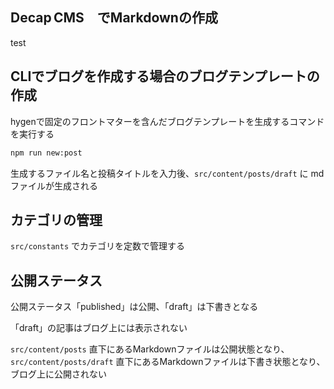 ## Decap CMS　でMarkdownの作成

test

## CLIでブログを作成する場合のブログテンプレートの作成

hygenで固定のフロントマターを含んだブログテンプレートを生成するコマンドを実行する

```sh
npm run new:post
```

生成するファイル名と投稿タイトルを入力後、`src/content/posts/draft` に md ファイルが生成される

## カテゴリの管理

`src/constants` でカテゴリを定数で管理する

## 公開ステータス

公開ステータス「published」は公開、「draft」は下書きとなる

「draft」の記事はブログ上には表示されない

`src/content/posts` 直下にあるMarkdownファイルは公開状態となり、`src/content/posts/draft` 直下にあるMarkdownファイルは下書き状態となり、ブログ上に公開されない
